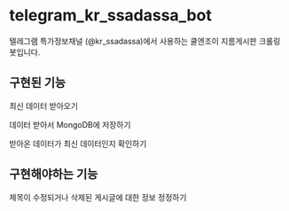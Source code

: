 # telegram_kr_ssadassa_bot

텔레그램 특가정보채널 (@kr_ssadassa)에서 사용하는 쿨엔조이 지름게시판 크롤링 봇입니다.

## 구현된 기능
최신 데이터 받아오기

데이터 받아서 MongoDB에 저장하기

받아온 데이터가 최신 데이터인지 확인하기

## 구현해야하는 기능
제목이 수정되거나 삭제된 게시글에 대한 정보 정정하기
